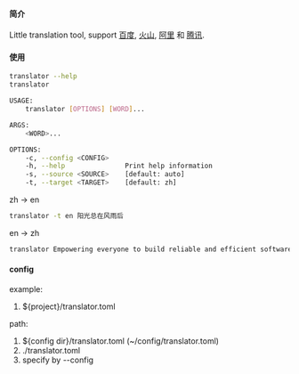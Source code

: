 #### 简介
Little translation tool, support [百度](https://fanyi-api.baidu.com/api/trans/product/desktop), [火山](https://console.volcengine.com/translate), [阿里](https://mt.console.aliyun.com/basic) 和 [腾讯](https://console.cloud.tencent.com/tmt).

#### 使用
```bash
translator --help
translator

USAGE:
    translator [OPTIONS] [WORD]...

ARGS:
    <WORD>...

OPTIONS:
    -c, --config <CONFIG>
    -h, --help               Print help information
    -s, --source <SOURCE>    [default: auto]
    -t, --target <TARGET>    [default: zh]
```

zh -> en
```bash
translator -t en 阳光总在风雨后
```

en -> zh
```bash
translator Empowering everyone to build reliable and efficient software
```

#### config

example:

1. ${project}/translator.toml 

path: 

1. ${config dir}/translator.toml (~/config/translator.toml)
2. ./translator.toml
3. specify by --config


